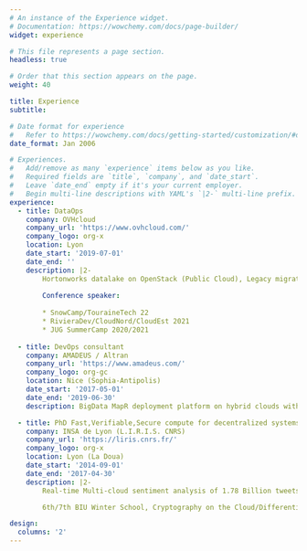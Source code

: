 ```yaml
---
# An instance of the Experience widget.
# Documentation: https://wowchemy.com/docs/page-builder/
widget: experience

# This file represents a page section.
headless: true

# Order that this section appears on the page.
weight: 40

title: Experience
subtitle:

# Date format for experience
#   Refer to https://wowchemy.com/docs/getting-started/customization/#datetime-options
date_format: Jan 2006

# Experiences.
#   Add/remove as many `experience` items below as you like.
#   Required fields are `title`, `company`, and `date_start`.
#   Leave `date_end` empty if it's your current employer.
#   Begin multi-line descriptions with YAML's `|2-` multi-line prefix.
experience:
  - title: DataOps
    company: OVHcloud
    company_url: 'https://www.ovhcloud.com/'
    company_logo: org-x
    location: Lyon
    date_start: '2019-07-01'
    date_end: ''
    description: |2-
        Hortonworks datalake on OpenStack (Public Cloud), Legacy migration, ITIL Change management, Industrialization
        
        Conference speaker:
        
        * SnowCamp/TouraineTech 22
        * RivieraDev/CloudNord/CloudEst 2021
        * JUG SummerCamp 2020/2021
        
  - title: DevOps consultant
    company: AMADEUS / Altran
    company_url: 'https://www.amadeus.com/'
    company_logo: org-gc
    location: Nice (Sophia-Antipolis)
    date_start: '2017-05-01'
    date_end: '2019-06-30'
    description: BigData MapR deployment platform on hybrid clouds with CI/CD workflows and Terraform/Vault, following Twelve factor & ITIL principles. Migration from Puppet to Ansible, and MapR 3 to 5

  - title: PhD Fast,Verifiable,Secure compute for decentralized systems
    company: INSA de Lyon (L.I.R.I.S. CNRS)
    company_url: 'https://liris.cnrs.fr/'
    company_logo: org-x
    location: Lyon (La Doua)
    date_start: '2014-09-01'
    date_end: '2017-04-30'
    description: |2-
        Real-time Multi-cloud sentiment analysis of 1.78 Billion tweets (48h) during Trump-Clinton debates with auto-scaling (Vert.X/Kubernetes/AWS/GCP/Azure)

        6th/7th BIU Winter School, Cryptography on the Cloud/Differential Privacy, Tel Aviv/Israel

design:
  columns: '2'
---
```


